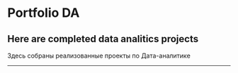 # Portfolio DA
## Here are completed data analitics projects 

Здесь собраны реализованные проекты по Дата-аналитике
___
